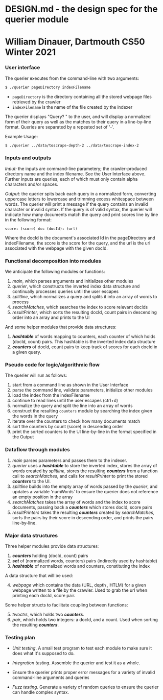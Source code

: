 # DESIGN.md - the design spec for the querier module
#
# William Dinauer, Dartmouth CS50 Winter 2021

### User interface

The querier executes from the command-line with two arguments:

```bash
$ ./querier pageDirectory indexFilename
```
- `pageDirectory` is the directory containing all the stored webpage files retrieved by the crawler
- `indexFilename` is the name of the file created by the indexer

The querier displays "Query? " to the user, and will display a normalized form of their query
as well as the matches to their query in a line-by-line format.
Queries are separated by a repeated set of '-'. 

Example Usage:
``` bash
$ ./querier ../data/toscrape-depth-2 ../data/toscrape-index-2
```

### Inputs and outputs

*Input:* the inputs are command-line parametery; the crawler-produced directory name and the index filename. See the User Interface above.
Further inputs are queries, each of which must only contain alpha characters and/or spaces. 

*Output:*  the querier spits back each query in a normalized form, converting uppercase letters to lowercase and trimming excess whitespace between words.
The querier will print a message if the query contains an invalid character or invalid syntax. If the query is of valid syntax, the querier will indicate how
many documents match the query and print scores line by line in the following format:
```
score: (score) doc (docId): (url)
```
Where the docId is the document's associated Id in the pageDirectory and indexFilename, the score is the score for the query, and the url is the url
associated with the webpage with the given docId.

### Functional decomposition into modules

We anticipate the following modules or functions:

 1. *main*, which parses arguments and initializes other modules
 2. *querier*, which constructs the inverted index data structure and continually processes queries until the user escapes
 3. *splitline*, which normalizes a query and splits it into an array of words to process
 4. *searchMatches*, which searches the index to score relevant docIds
 5. *resultPrinter*, which sorts the resulting docId, count pairs in descending order into an array and prints to the UI

And some helper modules that provide data structures:

 1. ***hashtable*** of words mapping to counters, each counter
    of which holds (docId, count) pairs. This hashtable is the inverted
    index data structure
 2. ***counters*** of docId, count pairs to keep track of scores for each docId in a given query.

### Pseudo code for logic/algorithmic flow

The querier will run as follows:

1. start from a command line as shown in the User Interface
2. parse the command line, validate parameters, initialize other modules
3. load the index from the indexFilename
4. continue to read lines until the user escapes (ctrl+d)
5. normalize the query and split the line into an array of words
6. construct the resulting `counters` module by searching the index given the words in the query
7. iterate over the counters to check how many documents match
8. sort the counters by count (score) in descending order
9. print the sorted counters to the UI line-by-line in the format specified in the Output

### Dataflow through modules

 1. *main* parses parameters and passes them to the indexer.
 2. *querier* uses a ***hashtable*** to store the inverted index, stores the array of words created by *splitline*, stores the resulting ***counters*** from a function call to *searchMatches*, and calls for *resultPrinter* to print the stored ***counters*** to the UI.
 3. *splitline* builds into the empty array of words passed by the *querier*, and updates a variable 'numWords' to ensure the querier does not reference an empty position in the array
 4. *searchMatches* takes the array of words and the index to score documents, passing back a ***counters*** which stores docId, score pairs
 5. *resultPrinters* takes the resulting ***counters*** created by *searchMatches*, sorts the pairs by their score in descending order, and prints the pairs line-by-line. 

### Major data structures

Three helper modules provide data structures:

 1. ***counters*** holding (docId, count) pairs
 2. ***set*** of (normalized words, counters) pairs (indirectly used by hashtable)
 3. ***hashtable*** of normalized words and counters, constituting the index

A data structure that will be used:

 4. *webpage* which contains the data (URL, depth , HTLM) for a given webpage written to a file by the crawler. Used to grab the url when printing each docId, score pair.

Some helper structs to facilitate coupling between functions:

 5. *twoctrs*, which holds two ***counters***.
 6. *pair*, which holds two integers: a docId, and a count. Used when sorting the resulting ***counters***.

### Testing plan

- *Unit testing*.  A small test program to test each module to make sure it does what it's supposed to do.

- *Integration testing*.  Assemble the querier and test it as a whole.
- Ensure the querier prints proper error messages for a variety of invalid command-line arguments and queries

- *Fuzz testing*. Generate a variety of random queries to ensure the querier can handle complex syntax. 
